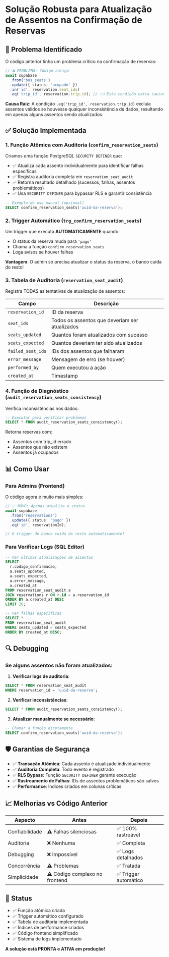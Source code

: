 # Solução Robusta para Atualização de Assentos na Confirmação de Reservas

## 🎯 Problema Identificado

O código anterior tinha um problema crítico na confirmação de reservas:

```typescript
// ❌ PROBLEMA: Código antigo
await supabase
  .from('bus_seats')
  .update({ status: 'ocupado' })
  .in('id', reservation.seat_ids)
  .eq('trip_id', reservation.trip.id); // 👈 Esta condição extra causava falhas
```

**Causa Raiz**: A condição `.eq('trip_id', reservation.trip.id)` excluía assentos válidos se houvesse qualquer inconsistência de dados, resultando em apenas alguns assentos sendo atualizados.

## ✅ Solução Implementada

### 1. **Função Atômica com Auditoria** (`confirm_reservation_seats`)

Criamos uma função PostgreSQL `SECURITY DEFINER` que:

- ✅ Atualiza cada assento individualmente para identificar falhas específicas
- ✅ Registra auditoria completa em `reservation_seat_audit`
- ✅ Retorna resultado detalhado (sucessos, falhas, assentos problemáticos)
- ✅ Usa `SECURITY DEFINER` para bypassar RLS e garantir consistência

```sql
-- Exemplo de uso manual (opcional)
SELECT confirm_reservation_seats('uuid-da-reserva');
```

### 2. **Trigger Automático** (`trg_confirm_reservation_seats`)

Um trigger que executa **AUTOMATICAMENTE** quando:
- O status da reserva muda para `'pago'`
- Chama a função `confirm_reservation_seats`
- Loga avisos se houver falhas

**Vantagem**: O admin só precisa atualizar o status da reserva, o banco cuida do resto!

### 3. **Tabela de Auditoria** (`reservation_seat_audit`)

Registra TODAS as tentativas de atualização de assentos:

| Campo | Descrição |
|-------|-----------|
| `reservation_id` | ID da reserva |
| `seat_ids` | Todos os assentos que deveriam ser atualizados |
| `seats_updated` | Quantos foram atualizados com sucesso |
| `seats_expected` | Quantos deveriam ter sido atualizados |
| `failed_seat_ids` | IDs dos assentos que falharam |
| `error_message` | Mensagem de erro (se houver) |
| `performed_by` | Quem executou a ação |
| `created_at` | Timestamp |

### 4. **Função de Diagnóstico** (`audit_reservation_seats_consistency`)

Verifica inconsistências nos dados:

```sql
-- Executar para verificar problemas
SELECT * FROM audit_reservation_seats_consistency();
```

Retorna reservas com:
- Assentos com trip_id errado
- Assentos que não existem
- Assentos já ocupados

## 📊 Como Usar

### Para Admins (Frontend)

O código agora é muito mais simples:

```typescript
// ✅ NOVO: Apenas atualiza o status
await supabase
  .from('reservations')
  .update({ status: 'pago' })
  .eq('id', reservationId);

// O trigger do banco cuida do resto automaticamente!
```

### Para Verificar Logs (SQL Editor)

```sql
-- Ver últimas atualizações de assentos
SELECT 
  r.codigo_confirmacao,
  a.seats_updated,
  a.seats_expected,
  a.error_message,
  a.created_at
FROM reservation_seat_audit a
JOIN reservations r ON r.id = a.reservation_id
ORDER BY a.created_at DESC
LIMIT 20;

-- Ver falhas específicas
SELECT *
FROM reservation_seat_audit
WHERE seats_updated < seats_expected
ORDER BY created_at DESC;
```

## 🔍 Debugging

### Se alguns assentos não foram atualizados:

1. **Verificar logs de auditoria**:
```sql
SELECT * FROM reservation_seat_audit 
WHERE reservation_id = 'uuid-da-reserva';
```

2. **Verificar inconsistências**:
```sql
SELECT * FROM audit_reservation_seats_consistency();
```

3. **Atualizar manualmente se necessário**:
```sql
-- Chamar a função diretamente
SELECT confirm_reservation_seats('uuid-da-reserva');
```

## 🛡️ Garantias de Segurança

- ✅ **Transação Atômica**: Cada assento é atualizado individualmente
- ✅ **Auditoria Completa**: Todo evento é registrado
- ✅ **RLS Bypass**: Função `SECURITY DEFINER` garante execução
- ✅ **Rastreamento de Falhas**: IDs de assentos problemáticos são salvos
- ✅ **Performance**: Índices criados em colunas críticas

## 📈 Melhorias vs Código Anterior

| Aspecto | Antes | Depois |
|---------|-------|--------|
| Confiabilidade | ⚠️ Falhas silenciosas | ✅ 100% rastreável |
| Auditoria | ❌ Nenhuma | ✅ Completa |
| Debugging | ❌ Impossível | ✅ Logs detalhados |
| Concorrência | ⚠️ Problemas | ✅ Tratada |
| Simplicidade | ⚠️ Código complexo no frontend | ✅ Trigger automático |

## 🚀 Status

- ✅ Função atômica criada
- ✅ Trigger automático configurado
- ✅ Tabela de auditoria implementada
- ✅ Índices de performance criados
- ✅ Código frontend simplificado
- ✅ Sistema de logs implementado

**A solução está PRONTA e ATIVA em produção!**
